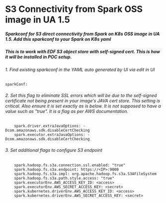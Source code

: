 # S3 Connectivity from Spark OSS image in UA 1.5
##### Sparkconf for S3 direct connectivity from Spark on K8s OSS image in UA 1.5. Add this sparkconf to your Spark on K8s yaml 
##### This is to work with EDF S3 object store with self-signed cert. This is how it will be installed in POC setup.


###### 1. Find existing sparkconf in the YAML auto generated by UI via edit in UI
```
sparkConf:
```

###### 2. Set this flag to eliminate SSL errors which will be due to the self-signed certificate not being present in your image's JAVA cert store. This setting is critical. Also ensure it is set exactly as is below. It is not supposed to have a value such as "true". It is a flag as per AWS documentation. 
```
    spark.driver.extraJavaOptions: -Dcom.amazonaws.sdk.disableCertChecking
    spark.executor.extraJavaOptions: -Dcom.amazonaws.sdk.disableCertChecking
```
    
###### 3. Set additional flags to configure S3 endpoint 
```
    spark.hadoop.fs.s3a.connection.ssl.enabled: "true"
    spark.hadoop.fs.s3a.endpoint: https://<IP>:9000 
    spark.hadoop.fs.s3a.impl: org.apache.hadoop.fs.s3a.S3AFileSystem
    spark.hadoop.fs.s3a.path.style.access: "true"
    spark.executorEnv.AWS_ACCESS_KEY_ID: <access>
    spark.executorEnv.AWS_SECRET_ACCESS_KEY: <secret>
    spark.kubernetes.driverEnv.AWS_ACCESS_KEY_ID: <access>
    spark.kubernetes.driverEnv.AWS_SECRET_ACCESS_KEY: <secret>
```    
    